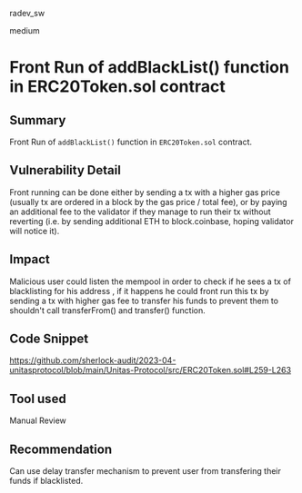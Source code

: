 radev_sw

medium

# Front Run of addBlackList() function in ERC20Token.sol contract

## Summary
Front Run of `addBlackList()` function in `ERC20Token.sol` contract.

## Vulnerability Detail
Front running can be done either by sending a tx with a higher gas price (usually tx are ordered in a block by the gas price / total fee), or by paying an additional fee to the validator if they manage to run their tx without reverting (i.e. by sending additional ETH to block.coinbase, hoping validator will notice it).

## Impact
Malicious user could listen the mempool in order to check if he sees a tx of blacklisting for his address , if it happens he could front run this tx by sending a tx with higher gas fee to transfer his funds to prevent them to shouldn't call transferFrom() and transfer() function.

## Code Snippet
https://github.com/sherlock-audit/2023-04-unitasprotocol/blob/main/Unitas-Protocol/src/ERC20Token.sol#L259-L263

## Tool used
Manual Review

## Recommendation
Can use delay transfer mechanism to prevent user from transfering their funds if blacklisted.